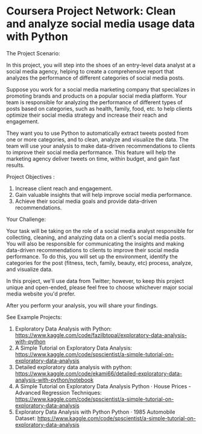 # Coursera Project Network: Clean and analyze social media usage data with Python

The Project Scenario: 

In this project, you will step into the shoes of an entry-level data analyst at a social media agency, helping to  create a comprehensive report that analyzes the performance of different categories of social media posts.

Suppose you work for a social media marketing company that specializes in promoting brands and products on a popular social media platform. Your team is responsible for analyzing the performance of different types of posts based on categories, such as health, family, food, etc. to help clients optimize their social media strategy and increase their reach and engagement.  

They want you to use Python to automatically extract tweets posted from one or more categories, and to clean, analyze and visualize the data. The team will use your analysis to  make data-driven recommendations to clients to improve their social media performance. This feature will help the marketing agency deliver tweets on time, within budget, and gain fast results.

Project Objectives :

1. Increase client reach and engagement.
2. Gain valuable insights that will help improve social media performance.
3. Achieve their social media goals and provide data-driven recommendations.


Your Challenge:

Your task will be taking on the role of a social media analyst responsible for collecting, cleaning, and analyzing data on a client's social media posts. You will also be responsible for communicating the insights and making data-driven recommendations to clients to improve their social media performance.  To do this, you will  set up the environment, identify the categories for the post (fitness, tech, family, beauty, etc)  process, analyze, and visualize data.

In this project, we'll use data from Twitter; however, to keep this project unique and open-ended, please feel free to choose whichever major social media website you'd prefer.

After you perform your analysis, you will share your findings.

See Example Projects: 
1. Exploratory Data Analysis with Python: https://www.kaggle.com/code/fazilbtopal/exploratory-data-analysis-with-python
2. A Simple Tutorial on Exploratory Data Analysis: https://www.kaggle.com/code/spscientist/a-simple-tutorial-on-exploratory-data-analysis
3. Detailed exploratory data analysis with python: https://www.kaggle.com/code/ekami66/detailed-exploratory-data-analysis-with-python/notebook
4. A Simple Tutorial on Exploratory Data Analysis
Python · House Prices - Advanced Regression Techniques: https://www.kaggle.com/code/spscientist/a-simple-tutorial-on-exploratory-data-analysis
5. Exploratory Data Analysis with Python
Python · 1985 Automobile Dataset: https://www.kaggle.com/code/spscientist/a-simple-tutorial-on-exploratory-data-analysis
